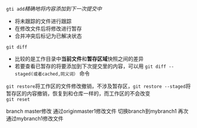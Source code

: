 `gti add`*精确地将内容添加到下一次提交中*  
+ 将未跟踪的文件进行跟踪  
+ 在修改文件后将修改进行暂存
+ 合并冲突后标记为已解决状态  

`git diff`
- 比较的是工作目录中**当前文件**和**暂存区域**快照之间的差异
- 若要查看已暂存的将要添加到下次提交里的内容，可以用 `git diff --staged(或者cached,同义词）` 命令

`git restore`将工作区的文件修改撤销，不涉及暂存区，`git restore --staged`将暂存区的内容撤销，恢复到和仓库一样的，而工作区的不会改变  
`git reset`

branch master修改
通过originmaster1修改文件
 切换branch到mybranch1 
 再次通过mybranch1修改文件
